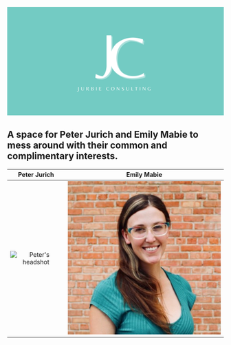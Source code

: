 ![Jurbie Consulting Logo Banner](https://github.com/peterjurich/jurbieconsulting/blob/main/Jurbie%20Consulting%20Banner.png)

## A space for Peter Jurich and Emily Mabie to mess around with their common and complimentary interests.

Peter Jurich | Emily Mabie
:----------:|:-------------------------:
![Peter's headshot](#)  |  ![Emily's Headshot](https://github.com/peterjurich/jurbieconsulting/blob/main/Emily%20headshot.jpeg)
